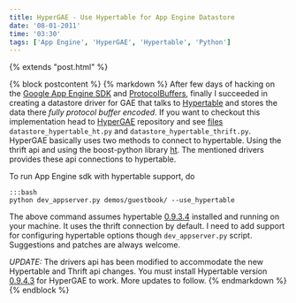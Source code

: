 ```yaml
---
title: HyperGAE - Use Hypertable for App Engine Datastore
date: '08-01-2011'
time: '03:30'
tags: ['App Engine', 'HyperGAE', 'Hypertable', 'Python']
---
```

{% extends "post.html" %}

{% block postcontent %}
{% markdown %}
After few days of hacking on the [Google App Engine SDK](http://code.google.com/appengine/docs/python/overview.html) and [ProtocolBuffers](http://code.google.com/apis/protocolbuffers/docs/pythontutorial.html), finally I succeeded in creating a datastore driver for GAE that talks to [Hypertable](http://hypertable.org) and stores the data there *fully protocol buffer encoded*. If you want to checkout this implementation head to [HyperGAE](https://github.com/semk/hypergae) repository and see [files](https://github.com/semk/hypergae/tree/master/google/appengine/datastore) `datastore_hypertable_ht.py` and `datastore_hypertable_thrift.py`. HyperGAE basically uses two methods to connect to hypertable. Using the thrift api and using the boost-python library [ht](http://code.google.com/p/python-hypertable/). The mentioned drivers provides these api connections to hypertable.

To run App Engine sdk with hypertable support, do

	:::bash
	python dev_appserver.py demos/guestbook/ --use_hypertable

The above command assumes hypertable [0.9.3.4](http://www.hypertable.com/download/0.9.3.4.html) installed and running on your machine. It uses the thrift connection by default. I need to add support for configuring hypertable options though `dev_appserver.py` script. Suggestions and patches are always welcome.

*UPDATE:* The drivers api has been modified to accommodate the new Hypertable and Thrift api changes. You must install Hypertable version [0.9.4.3](http://www.hypertable.com/download/) for HyperGAE to work. More updates to follow.
{% endmarkdown %}
{% endblock %}
